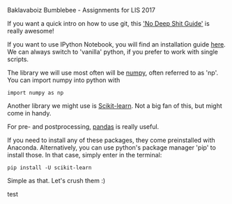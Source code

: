 Baklavaboiz
Bumblebee - Assignments for LIS 2017

If you want a quick intro on how to use git, this ['No Deep Shit Guide'](http://rogerdudler.github.io/git-guide/) is really awesome!

If you want to use IPython Notebook, you will find an installation guide [here](http://jupyter.readthedocs.io/en/latest/install.html). We can always switch to 'vanilla' python, if you prefer to work with single scripts.

The library we will use most often will be [numpy](http://www.numpy.org/), often referred to as 'np'. You can import numpy into python with

`import numpy as np`

Another library we might use is [Scikit-learn](http://scikit-learn.org/). Not a big fan of this, but might come in handy.

For pre- and postprocessing, [pandas](http://pandas.pydata.org/) is really useful.

If you need to install any of these packages, they come preinstalled with Anaconda. Alternatively, you can use python's package manager 'pip' to install those. In that case, simply enter in the terminal:

`pip install -U scikit-learn`

Simple as that. Let's crush them :)

test
